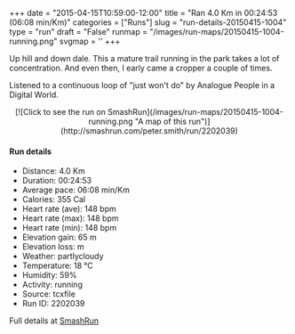+++
date = "2015-04-15T10:59:00-12:00"
title = "Ran 4.0 Km in 00:24:53 (06:08 min/Km)"
categories = ["Runs"]
slug = "run-details-20150415-1004"
type = "run"
draft = "False"
runmap = "/images/run-maps/20150415-1004-running.png"
svgmap = '<polyline points="27 6, 28 22, 42 29, 40 41, 44 44, 49 55, 57 61, 58 62, 69 66, 74 75, 68 88, 59 84, 61 86, 63 90, 49 100, 43 98, 31 86, 30 81, 35 73, 55 62, 56 60, 51 53, 53 47, 48 41, 58 34, 62 27, 54 21, 36 21, 38 14, 51 0, 28 13">'
+++

Up hill and down dale. This a mature trail running in the park takes a lot of concentration.  And even then, I early came a cropper a couple of times. 

Listened to a continuous loop of "just won't do" by Analogue  People in a Digital World. 



<!--more-->

<center>
[![Click to see the run on SmashRun](/images/run-maps/20150415-1004-running.png "A map of this run")](http://smashrun.com/peter.smith/run/2202039)
</center>

#### Run details

* Distance: 4.0 Km
* Duration: 00:24:53
* Average pace: 06:08 min/Km
* Calories: 355 Cal
* Heart rate (ave): 148 bpm
* Heart rate (max): 148 bpm
* Heart rate (min): 148 bpm
* Elevation gain: 65 m
* Elevation loss:  m
* Weather: partlycloudy
* Temperature: 18 &deg;C
* Humidity: 59%
* Activity: running
* Source: tcxfile
* Run ID: 2202039

Full details at [SmashRun](http://smashrun.com/peter.smith/run/2202039)